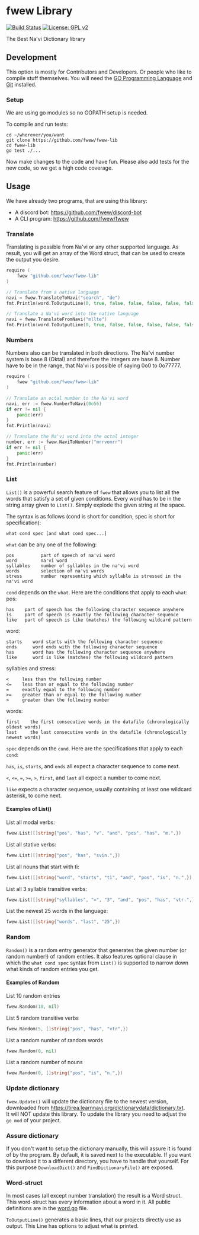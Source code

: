 # fwew Library
[![Build Status](https://travis-ci.com/tirea/fwew.svg?branch=master)](https://travis-ci.com/tirea/fwew) 
[![License: GPL v2](https://img.shields.io/badge/License-GPL%20v2-blue.svg)](https://www.gnu.org/licenses/old-licenses/gpl-2.0.en.html)

The Best Na'vi Dictionary library

## Development
This option is mostly for Contributors and Developers. Or people who like to compile stuff themselves.
You will need the [GO Programming Language](https://golang.org/) and [Git](https://git-scm.com/) installed. 

### Setup
We are using go modules so no GOPATH setup is needed.

To compile and run tests:
```shell script
cd ~/wherever/you/want
git clone https://github.com/fwew/fwew-lib
cd fwew-lib
go test ./...
```

Now make changes to the code and have fun.
Please also add tests for the new code, so we get a high code coverage.

## Usage
We have already two programs, that are using this library:
- A discord bot: https://github.com/fwew/discord-bot
- A CLI program: https://github.com/fwew/fwew

### Translate
Translating is possible from Na'vi or any other supported language.
As result, you will get an array of the Word struct, that can be used to create the output you desire.
```go
require (
    fwew "github.com/fwew/fwew-lib"
)

// Translate from a native language
navi = fwew.TranslateToNavi("search", "de")
fmt.Println(word.ToOutputLine(0, true, false, false, false, false, false))

// Translate a Na'vi word into the native language
navi = fwew.TranslateFromNavi("mllte")
fmt.Println(word.ToOutputLine(0, true, false, false, false, false, false, "de"))
```

### Numbers
Numbers also can be translated in both directions.
The Na'vi number system is base 8 (Oktal) and therefore the Integers are base 8.
Number have to be in the range, that Na'vi is possible of saying 0o0 to 0o77777.
```go
require (
    fwew "github.com/fwew/fwew-lib"
)

// Translate an octal number to the Na'vi word
navi, err := fwew.NumberToNavi(0o56)
if err != nil {
    panic(err)
}
fmt.Println(navi)

// Translate the Na'vi word into the octal integer
number, err := fwew.NaviToNumber("mrrvomrr")
if err != nil {
    panic(err)
}
fmt.Println(number)
```

### List

`List()` is a powerful search feature of `fwew` that allows you to list all the words that satisfy a set of given conditions.
Every word has to be in the string array given to `List()`. Simply explode the given string at the space.

The syntax is as follows (cond is short for condition, spec is short for specification):
```
what cond spec [and what cond spec...]
```

`what` can be any one of the following:
```
pos          part of speech of na'vi word
word         na'vi word
syllables    number of syllables in the na'vi word
words        selection of na'vi words
stress       number representing which syllable is stressed in the na'vi word
```

`cond` depends on the `what`. Here are the conditions that apply to each `what`:
pos:
```
has    part of speech has the following character sequence anywhere
is     part of speech is exactly the following character sequence
like   part of speech is like (matches) the following wildcard pattern
```
word:
```
starts    word starts with the following character sequence
ends      word ends with the following character sequence
has       word has the following character sequence anywhere
like      word is like (matches) the following wildcard pattern
```
syllables and stress:
```
<     less than the following number
<=    less than or equal to the following number
=     exactly equal to the following number
>=    greater than or equal to the following number
>     greater than the following number
```
words:
```
first    the first consecutive words in the datafile (chronologically oldest words) 
last     the last consecutive words in the datafile (chronologically newest words)
```

`spec` depends on the `cond`. Here are the specifications that apply to each `cond`:

`has`, `is`, `starts`, and `ends` all expect a character sequence to come next.

`<`, `<=`, `=`, `>=`, `>`, `first`, and `last` all expect a number to come next.

`like` expects a character sequence, usually containing at least one wildcard asterisk, to come next. 

#### Examples of List()

List all modal verbs:
```go
fwew.List([]string{"pos", "has", "v", "and", "pos", "has", "m.",})
```
List all stative verbs:
```go
fwew.List([]string{"pos", "has", "svin.",})
```
List all nouns that start with tì:
```go
fwew.List([]string{"word", "starts", "tì", "and", "pos", "is", "n.",})
```
List all 3 syllable transitive verbs:
```go
fwew.List([]string{"syllables", "=", "3", "and", "pos", "has", "vtr.",})
```
List the newest 25 words in the language:
```go
fwew.List([]string{"words", "last", "25",})
```

### Random

`Random()` is a random entry generator that generates the given number (or random number!) of random entries. 
It also features optional clause in which the `what cond spec` syntax from `List()` is supported to narrow down what kinds of random entries you get.

#### Examples of Random

List 10 random entries
```go
fwew.Random(10, nil)
```
List 5 random transitive verbs
```go
fwew.Random(5, []string{"pos", "has", "vtr",})
```
List a random number of random words
```go
fwew.Random(0, nil)
```
List a random number of nouns
```go
fwew.Random(0, []string{"pos", "is", "n.",})
```

### Update dictionary
`fwew.Update()` will update the dictionary file to the newest version, downloaded from https://tirea.learnnavi.org/dictionarydata/dictionary.txt.  
It will NOT update this library. To update the library you need to adjust the `go mod` of your project.

### Assure dictionary
If you don't want to setup the dictionary manually, this will assure it is found of by the program.
By default, it is saved next to the executable.
If you want to download it to a different directory, you have to handle that yourself. For this purpose `DownloadDict()` and `FindDictionaryFile()` are exposed.

### Word-struct
In most cases (all except number translation) the result is a Word struct.
This word-struct has every information about a word in it.
All public definitions are in the [word.go](word.go) file.

`ToOutputLine()` generates a basic lines, that our projects directly use as output.
This Line has options to adjust what is printed.
